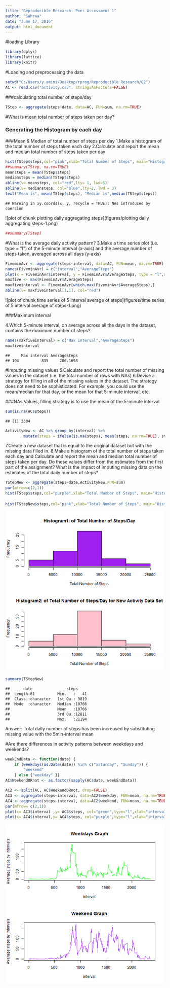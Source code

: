 ```yaml
---
title: "Reproducible Research: Peer Assessment 1"
author: "Sahraa"
date: "June 17, 2016"
output: html_document
---
```



#loading Library

```r
library(dplyr)
library(lattice)
library(knitr)
```
#Loading and preprocessing the data

```r
setwd("C:/Users/y.amini/Desktop/rprog/Reproducible Research/Q2")
AC <- read.csv("activity.csv", stringsAsFactors=FALSE)
```

###calculating total number of steps/day

```r
TStep <- aggregate(steps~date, data=AC, FUN=sum, na.rm=TRUE)
```
#What is mean total number of steps taken per day?
### Generating the Histogram by each day
###Mean & Median of total number of steps per day
1.Make a histogram of the total number of steps taken each day
2.Calculate and report the mean and median total number of steps taken per day

```r
hist(TStep$steps,col="pink",xlab="Total Number of Steps", main="Histogram of Total Number of Steps/Day")
##summary(TStep, na.rm=TRUE)
meansteps = mean(TStep$steps)
mediansteps = median(TStep$steps)
abline(v= meansteps, col="red",lty= 1, lwd=5)
abline(v= mediansteps, col="blue",lty=2, lwd = 3)
text("Mean is", mean(TStep$steps), "Median is",median(TStep$steps))
```

```
## Warning in xy.coords(x, y, recycle = TRUE): NAs introduced by coercion
```

![plot of chunk plotting daily aggregating steps](figures/plotting daily aggregating steps-1.png)

```r
##summary(TStep)
```

#What is the average daily activity pattern?
3.Make a time series plot (i.e. type = "l") of the 5-minute interval (x-axis) and the average number of steps taken, averaged across all days (y-axis)

```r
FiveminAvr <- aggregate(steps~interval, data=AC, FUN=mean, na.rm=TRUE)
names(FiveminAvr) = c("interval","AverageSteps")
plot(x = FiveminAvr$interval, y = FiveminAvr$AverageSteps, type = "l",xlab="5 minute intervals", ylab="Average per day", col="purple") 
maxfive <- max(FiveminAvr$AverageSteps)
maxfiveinterval <- FiveminAvr[which.max(FiveminAvr$AverageSteps),]
abline(v= maxfiveinterval[1,1], col="red")
```

![plot of chunk time series of 5 interval average of steps](figures/time series of 5 interval average of steps-1.png)

###Maximum interval

4.Which 5-minute interval, on average across all the days in the dataset, contains the maximum number of steps?

```r
names(maxfiveinterval) = c("Max interval","AverageSteps")
maxfiveinterval
```

```
##     Max interval AverageSteps
## 104          835     206.1698
```
#Imputing missing values
5.Calculate and report the total number of missing values in the dataset (i.e. the total number of rows with NAs)
6.Devise a strategy for filling in all of the missing values in the dataset. The strategy does not need to be sophisticated. For example, you could use the mean/median for that day, or the mean for that 5-minute interval, etc.

###NAs Values, filling strategy is to use the mean of the 5-minute interval

```r
sum(is.na(AC$steps))
```

```
## [1] 2304
```

```r
ActivityNew <- AC %>% group_by(interval) %>%
        mutate(steps = ifelse(is.na(steps), mean(steps, na.rm=TRUE), steps))
```
7.Create a new dataset that is equal to the original dataset but with the missing data filled in.
8.Make a histogram of the total number of steps taken each day and Calculate and report the mean and median total number of steps taken per day. Do these values differ from the estimates from the first part of the assignment? What is the impact of imputing missing data on the estimates of the total daily number of steps?

```r
TStepNew <- aggregate(steps~date,ActivityNew,FUN=sum)
par(mfrow=c(2,1))
hist(TStep$steps,col="purple",xlab="Total Number of Steps", main="Histogram1: of Total Number of Steps/Day")

hist(TStepNew$steps,col="pink",xlab="Total Number of Steps", main="Histogram2: of Total Number of Steps/Day for New Activity Data Set")
```

![plot of chunk unnamed-chunk-2](figures/unnamed-chunk-2-1.png)

```r
summary(TStepNew)
```

```
##      date               steps      
##  Length:61          Min.   :   41  
##  Class :character   1st Qu.: 9819  
##  Mode  :character   Median :10766  
##                     Mean   :10766  
##                     3rd Qu.:12811  
##                     Max.   :21194
```
Answer: Total daily number of steps has been increased by substituting missing value with the 5min-interval mean

#Are there differences in activity patterns between weekdays and weekends?

```r
weekEndData <- function(date) {
    if (weekdays(as.Date(date)) %in% c("Saturday", "Sunday")) {
        "weekend"
    } else {"weekday" }}
AC$WeekendORnot <- as.factor(sapply(AC$date, weekEndData))
```


```r
AC2 <- split(AC, AC$WeekendORnot, drop=FALSE)
AC3 <- aggregate(steps~interval, data=AC2$weekday, FUN=mean, na.rm=TRUE)
AC4 <- aggregate(steps~interval, data=AC2$weekend, FUN=mean, na.rm=TRUE)
par(mfrow= c(2,1))
plot(x= AC3$interval ,y= AC3$steps, col="green",type="l",xlab="interval", ylab="Average steps by intervals", main="Weekdays Graph", )
plot(x= AC4$interval,y= AC4$steps, col="purple",type="l",xlab="interval", ylab="Average steps by intervals", main="Weekend Graph")
```

![plot of chunk unnamed-chunk-4](figures/unnamed-chunk-4-1.png)



